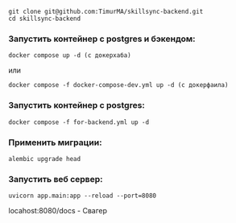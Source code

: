 ```
git clone git@github.com:TimurMA/skillsync-backend.git
cd skillsync-backend
```

### Запустить контейнер с postgres и бэкендом:

```
docker compose up -d (с докерхаба)
```
или

```
docker compose -f docker-compose-dev.yml up -d (с докерфаила)
```

### Запустить контейнер с postgres:

```
docker compose -f for-backend.yml up -d
```
### Применить миграции:

```
alembic upgrade head
```

### Запустить веб сервер:

```
uvicorn app.main:app --reload --port=8080
```

locahost:8080/docs - Свагер
